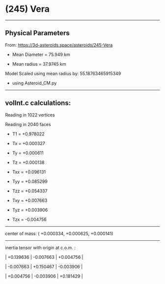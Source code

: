 # (245) Vera

---
Physical Parameters
---

From: https://3d-asteroids.space/asteroids/245-Vera 

- Mean Diameter = 75.949 km

- Mean radius = 37.9745 km

Model Scaled using mean radius by: 55.18763465915349

 - using Asteroid_CM.py

---
volInt.c calculations:
---


Reading in 1022 vertices

Reading in 2040 faces

- T1 =              +0.978022

- Tx =              +0.000327
- Ty =              +0.000611
- Tz =              +0.000138

- Txx =             +0.096131
- Tyy =             +0.085299
- Tzz =             +0.054337

- Txy =             +0.007663
- Tyz =             +0.003906
- Tzx =             -0.004756

---

center of mass:  (   +0.000334,   +0.000625,   +0.000141)

---

inertia tensor with origin at c.o.m. :

|  +0.139636    |    -0.007663    |    +0.004756  |

|  -0.007663    |    +0.150467    |    -0.003906  |

|  +0.004756    |    -0.003906    |    +0.181429  |